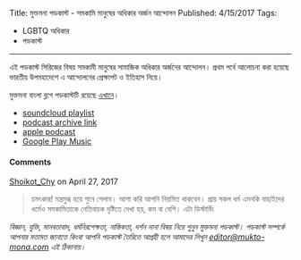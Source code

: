 Title: মুক্তমনা পডকাস্ট - সমকামি মানুষের অধিকার অর্জন আন্দোলন
Published: 4/15/2017
Tags:
  - LGBTQ অধিকার
  - পডকাস্ট
---
এই পডকাস্ট সিরিজের বিষয় সমকামী মানুষের সামাজিক অধিকার অর্জনের আন্দোলন। প্রথম পর্বে আলোচনা করা হয়েছে ভারতীয় উপমহাদেশে এ আন্দোলনের প্রেক্ষাপট ও ইতিহাস নিয়ে।

মুক্তমনা বাংলা ব্লগে পডকাস্টটি রয়েছে [এখানে](https://drive.google.com/file/d/1XOyuABy5c8eEKhsazRS2ajP9V-xc9Sq-)।

- [soundcloud playlist](https://soundcloud.com/mukto-mona)
- [podcast archive link](http://web.archive.org/web/20191023151006/http://podcast.mukto-mona.com)
- [apple podcast](https://podcasts.apple.com/us/podcast/id1212085883)
- [Google Play Music](https://play.google.com/music/listen#/ps/Izc4javhi5igs66olhdfex42cxa)

#### Comments
[Shoikot_Chy](https://disqus.com/by/Shoikot_Chy/) on April 27, 2017
> চমৎকার! মন্ত্রমুগ্ধ হয়ে শুনে গেলাম। আশা করি আপনি নিয়মিত থাকবেন।
প্রায় সকল ধর্ম এমনকি বাহাইদের ধর্মেও সমকামিতাকে নেতিবাচক দৃষ্টিতে দেখা হয়, কম বা বেশি। এটা ডিস্টার্বিং

_বিজ্ঞান, যুক্তি, মানবতাবাদ, ধর্মনিরপেক্ষতা, নাস্তিকতা, দর্শন নানা বিষয় নিয়ে শুনুন মুক্তমনা পডকাস্ট। পডকাস্ট সম্পর্কে আপনার মতামত জানাতে কিংবা আপনি পডকাস্ট তৈরিতে আগ্রহী হলে আমাদের লিখুন editor@mukto-mona.com এই ঠিকানায়।_
